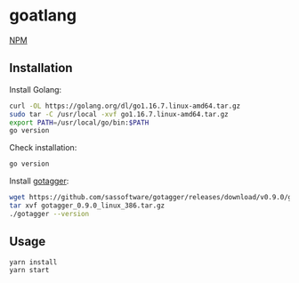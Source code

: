 # goatlang

[NPM](https://www.npmjs.com/package/goatlang)

## Installation

Install Golang:

```sh
curl -OL https://golang.org/dl/go1.16.7.linux-amd64.tar.gz
sudo tar -C /usr/local -xvf go1.16.7.linux-amd64.tar.gz
export PATH=/usr/local/go/bin:$PATH
go version
```

Check installation:

```sh
go version
```

Install [gotagger](https://github.com/sassoftware/gotagger):

```sh
wget https://github.com/sassoftware/gotagger/releases/download/v0.9.0/gotagger_0.9.0_linux_386.tar.gz
tar xvf gotagger_0.9.0_linux_386.tar.gz
./gotagger --version
```

## Usage

```sh
yarn install
yarn start
```
